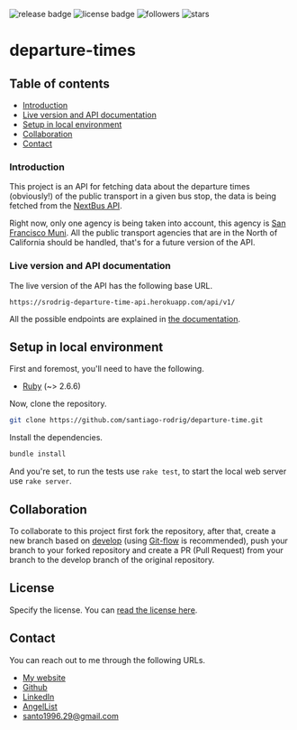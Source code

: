![release badge](https://img.shields.io/github/v/release/santiago-rodrig/departure-times)
![license badge](https://img.shields.io/github/license/santiago-rodrig/departure-times)
![followers](https://img.shields.io/github/followers/santiago-rodrig?style=social)
![stars](https://img.shields.io/github/stars/santiago-rodrig/departure-times?style=social)

# departure-times

## Table of contents

- [Introduction](https://github.com/santiago-rodrig/departure-times#introduction)
- [Live version and API documentation](https://github.com/santiago-rodrig/departure-times#collaboration)
- [Setup in local environment](https://github.com/santiago-rodrig/departure-times#live-version-and-api-documentation)
- [Collaboration](https://github.com/santiago-rodrig/departure-times#license)
- [Contact](https://github.com/santiago-rodrig/departure-times#contact)

### Introduction

This project is an API for fetching data about the departure times (obviously!)
of the public transport in a given bus stop, the data is being fetched from the
[NextBus API](https://www.nextbus.com/xmlFeedDocs/NextBusXMLFeed.pdf).

Right now, only one agency is being taken into account,
this agency is [San Francisco Muni](https://www.sfmta.com/). All the
public transport agencies that are in the North of California should be
handled, that's for a future version of the API.

### Live version and API documentation

The live version of the API has the following base URL.

`https://srodrig-departure-time-api.herokuapp.com/api/v1/`

All the possible endpoints are explained in
[the documentation](https://documenter.getpostman.com/view/11766934/TVCh1TUJ).

## Setup in local environment

First and foremost, you'll need to have the following.

- [Ruby](https://www.ruby-lang.org/en/) (~> 2.6.6)

Now, clone the repository.

```sh
git clone https://github.com/santiago-rodrig/departure-time.git
```

Install the dependencies.

```sh
bundle install
```

And you're set, to run the tests use `rake test`, to start the local web server
use `rake server`.

## Collaboration

To collaborate to this project first fork the repository, after that, create a new branch based
on
[develop](https://github.com/santiago-rodrig/departure-times/tree/develop)
(using [Git-flow](https://nvie.com/posts/a-successful-git-branching-model/)
is recommended), push your branch to your forked repository and create a PR (Pull Request)
from your branch to the develop branch of the original repository.

## License

Specify the license. You can [read the license here](./LICENSE.md).

## Contact

You can reach out to me through the following URLs.

- [My website](https://santiagorodriguez.dev)
- [Github](https://github.com/santiago-rodrig)
- [LinkedIn](https://www.linkedin.com/in/santiago-andres-rodriguez-marquez/)
- [AngelList](https://angel.co/u/santiago-andres-rodriguez-marquez)
- [santo1996.29@gmail.com](mailto:santo1996.29@gmail.com)